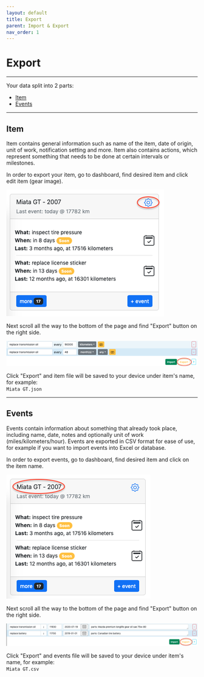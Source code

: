 ```yaml
---
layout: default
title: Export
parent: Import & Export
nav_order: 1
---
```


# Export

---

Your data split into 2 parts:
- [Item](#item)
- [Events](#events)

---

## Item

Item contains general information such as name of the item, date of origin, unit of work, notification setting and more. Item also contains actions, which represent something that needs to be done at certain intervals or milestones.

In order to export your item, go to dashboard, find desired item and click edit item (gear image).

![](../../assets/images/import_export/item_settings_gear.png)

Next scroll all the way to the bottom of the page and find "Export" button on the right side.

![](../../assets/images/import_export/item_settings_export.png)

Click "Export" and item file will be saved to your device under item's name, for example:\
`Miata GT.json` 

---

## Events

Events contain information about something that already took place, including name, date, notes and optionally unit of work (miles/kilometers/hour). Events are exported in CSV format for ease of use, for example if you want to import events into Excel or database.

In order to export events, go to dashboard, find desired item and click on the item name.

![](../../assets/images/import_export/item_events.png)

Next scroll all the way to the bottom of the page and find "Export" button on the right side.

![](../../assets/images/import_export/events_export.png)

Click "Export" and events file will be saved to your device under item's name, for example:\
`Miata GT.csv`
